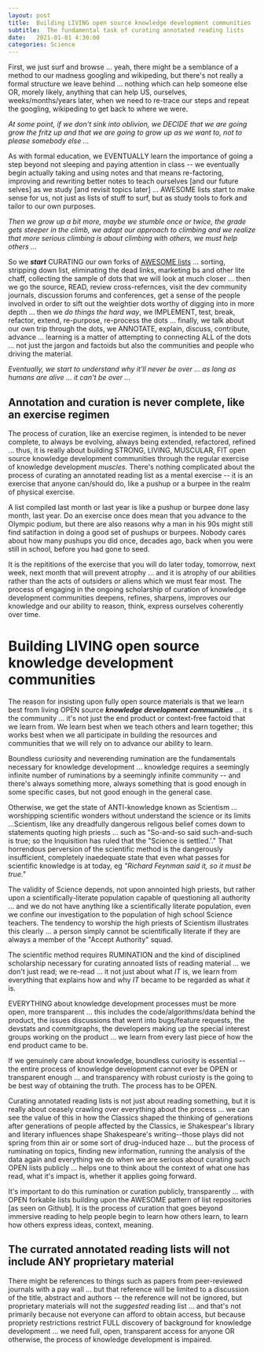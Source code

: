 ```yaml
---
layout: post
title:  Building LIVING open source knowledge development communities
subtitle:  The fundamental task of curating annotated reading lists
date:   2021-01-01 4:30:00
categories: Science
---
```



First, we just surf and browse ... yeah, there might be a semblance of a method to our madness googling and wikipeding, but there's not really a formal structure we leave behind ... nothing which can help someone else OR, morely likely, anything that can help US, ourselves, weeks/months/years later, when we need to re-trace our steps and repeat the googling, wikipeding to get back to where we were. 

*At some point, if we don't sink into oblivion, we DECIDE that we are going grow the fritz up and that we are going to grow up as we want to, not to please somebody else ...* 

As with formal education, we EVENTUALLY learn the importance of going a step beyond not sleeping and paying attention in class -- we eventually begin actually taking and using notes and that means re-factoring, improving and rewriting better notes to teach ourselves [and our future selves] as we study [and revisit topics later] ... AWESOME lists start to make sense for us, not just as lists of stuff to surf, but as study tools to fork and tailor to our own purposes.

*Then we grow up a bit more, maybe we stumble once or twice, the grade gets steeper in the climb, we adapt our approach to climbing and we realize that more serious climbing is about climbing with others, we must help others ...*

So we ***start*** CURATING our own forks of [AWESOME lists](https://github.com/topics/awesome) ... sorting, stripping down list, eliminating the dead links, marketing bs and other lite chaff, collecting the sample of dots that we will look at much closer ... then we go the source, READ, review cross-refernces, visit the dev community journals, discussion forums and conferences, get a sense of the people involved in order to sift out the weightier dots worthy of digging into in more depth ... then we *do things the hard way*, we IMPLEMENT, test, break, refactor, extend, re-purpose, re-process the dots ... finally, we talk about our own trip through the dots, we ANNOTATE, explain, discuss, contribute, advance ... learning is a matter of attempting to connecting ALL of the dots ... not just the jargon and factoids but also the communities and people who driving the material.

*Eventually, we start to understand why it'll never be over ... as long as humans are alive ... it can't be over ...*
## Annotation and curation is never complete, like an exercise regimen

The process of curation, like an exercise regimen, is intended to be never complete, to always be evolving, always being extended, refactored, refined ... thus, it is really about building STRONG, LIVING, MUSCULAR, FIT open source knowledge development communities through the regular exercise of knowledge development *muscles.*  There's nothing complicated about the process of curating an annotated reading list as a mental exercise -- it is an exercise that anyone can/should do, like a pushup or a burpee in the realm of physical exercise.

A list compiled last month or last year is like a pushup or burpee done lasy month, last year. Do an exercise once does mean that you advance to the Olympic podium, but there are also reasons why a man in his 90s might still find satifaction in doing a good set of pushups or burpees. Nobody cares about how many pushups you did once, decades ago, back when you were still in school, before you had gone to seed. 

It is the repititions of the exercise that you will do later today, tomorrow, next week, next month that will prevent atrophy ... and it is atrophy of our abilities rather than the acts of outsiders or aliens which we must fear most. The process of engaging in the ongoing scholarship of curation of knowledge development communities deepens, refines, sharpens, improves our knowledge and our ability to reason, think, express ourselves coherently over time.

# Building LIVING open source knowledge development communities

The reason for insisting upon fully open source materials is that we learn best from living OPEN source ***knowledge development communities*** ... it
s the community ... it's not just the end product or context-free factoid that we learn from. We learn best when we teach others and learn together; this works best when we all participate in building the resources and communities that we will rely on to advance our ability to learn.

Boundless curiosity and neverending rumination are the fundamentals necessary for knowledge development ... knowledge requires a seemingly infinite number of ruminations by a seemingly infinite community -- and there's always something more, always something that is good enough in some specific cases, but not good enough in the general case.  

Otherwise, we get the state of ANTI-knowledge known as Scientism ... worshipping scientific wonders without understand the science or its limits ...Scientism, like any dreadfully dangerous religous belief comes down to statements quoting high priests ... such as "So-and-so said such-and-such is true; so the Inquisition has ruled that the "Science is settled.'." That horrendous perversion of the scientific method is the dangerously insufficient, completely inaedequate state that even what passes for scientific knowledge is at today, eg *"Richard Feynman said it, so it must be true."*

The validity of Science depends, not upon annointed high priests, but rather upon a scientifically-literate population capable of questioning all authority ... and we do not have anything like a scientifically literate population, even we confine our investigation to the population of high school Science teachers. The tendency to worship the high priests of Scientism illustrates this clearly ... a person simply cannot be scientifically literate if they are always a member of the "Accept Authority" squad.

The scientific method requires RUMINATION and the kind of disciplined scholarship necessary for curating annoated lists of reading material ... we don't just read; we re-read ... it not just about what *IT* is, we learn from everything that explains how and why *IT* became to be regarded as what *it* is. 

EVERYTHING about knowledge development processes must be more open, more transparent ... this includes the code/algorithms/data behind the product, the issues discussions that went into bugs/feature requests, the devstats and commitgraphs, the developers making up the special interest groups working on the product ... we learn from every last piece of how the end product came to be.

If we genuinely care about knowledge, boundless curiosity is essential -- the entire process of knowledge development cannot ever be OPEN or transparent enough ... and transparency with robust curiosty is the going to be best way of obtaining the truth. The process has to be OPEN.

Curating annotated reading lists is not just about reading something, but it is really about ceasely crawling over everything about the process ... we can see the value of this in how the Classics shaped the thinking of generations after generations of people affected by the Classics, ie Shakespear's library and literary influences shape Shakespeare's writing--those plays did not spring from thin air or some sort of drug-induced haze ... but the process of ruminating on topics, finding new information, running the analysis of the data again and everything we do when we are serious about curating such OPEN lists publicly ... helps one to think about the context of what one has read, what it's impact is, whether it applies going forward. 

It's important to do this rumination or curation publicly, transparently ... with OPEN forkable lists building upon the AWESOME pattern of list repositories [as seen on Github]. It is the process of curation that goes beyond immersive reading to help people begin to learn how others learn, to learn how others express ideas, context, meaning.

## The currated annotated reading lists will not include ANY proprietary material

There might be references to things such as papers from peer-reviewed journals with a pay wall ... but that reference will be limited to a discussion of the title, abstract and authors -- the reference will not be ignored, but proprietary materials will not the *suggested* reading list ... and that's not primarily because not everyone can afford to obtain access, but because propriety restrictions restrict FULL discovery of background for knowledge development ... we need full, open, transparent access for anyone OR otherwise, the process of knowledge development is impaired.  
